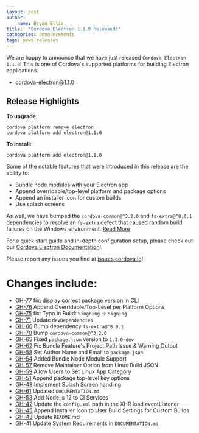 ```yaml
---
layout: post
author:
    name: Bryan Ellis
title:  "Cordova Electron 1.1.0 Released!"
categories: announcements
tags: news releases
---
```


We are happy to announce that we have just released `Cordova Electron 1.1.0`!  This is one of Cordova's supported platforms for building Electron applications.

* [cordova-electron@1.1.0](https://www.npmjs.com/package/cordova-electron)

## Release Highlights

**To upgrade:**

```
cordova platform remove electron
cordova platform add electron@1.1.0
```

**To install:**

```
cordova platform add electron@1.1.0
```

Some of the notable features that were introduced in this release are the ability to:
* Bundle node modules with your Electron app
* Append overridable/top-level platform and package options
* Append an installer icon for custom builds
* Use splash screens

As well, we have bumped the `cordova-common@^3.2.0` and `fs-extra@^8.0.1` dependencies to resolve an `fs-extra` defect that caused random build failures on the Windows environment. [Read More](https://github.com/apache/cordova/issues/121)



For a quick start guide and in-depth configuration setup, please check out our [Cordova Electron Documentation](https://github.com/apache/cordova-electron/blob/rel/1.1.0/DOCUMENTATION.md)!

Please report any issues you find at [issues.cordova.io](http://issues.cordova.io/)!

<!--more-->
# Changes include:

* [GH-77](https://github.com/apache/cordova-electron/pull/77) fix: display correct package version in CLI
* [GH-76](https://github.com/apache/cordova-electron/pull/76) Append Overridable/Top-Level per Platform Options
* [GH-75](https://github.com/apache/cordova-electron/pull/75) fix: Typo in Build: `Singning` -> `Signing`
* [GH-71](https://github.com/apache/cordova-electron/pull/71) Update `devDependencies`
* [GH-66](https://github.com/apache/cordova-electron/pull/66) Bump dependency `fs-extra@^8.0.1`
* [GH-70](https://github.com/apache/cordova-electron/pull/70) Bump `cordova-common@^3.2.0`
* [GH-65](https://github.com/apache/cordova-electron/pull/65) Fixed `package.json` version to `1.1.0-dev`
* [GH-62](https://github.com/apache/cordova-electron/pull/62) Fix Bundle Feature's Project Path Issue & Warning Output
* [GH-58](https://github.com/apache/cordova-electron/pull/58) Set Author Name and Email to `package.json`
* [GH-54](https://github.com/apache/cordova-electron/pull/54) Added Bundle Node Module Support
* [GH-57](https://github.com/apache/cordova-electron/pull/57) Remove Maintainer Option from Linux Build JSON
* [GH-59](https://github.com/apache/cordova-electron/pull/59) Allow Users to Set Linux App Category
* [GH-51](https://github.com/apache/cordova-electron/pull/51) Append package top-level key options
* [GH-48](https://github.com/apache/cordova-electron/pull/48) Implement Splash Screen handling
* [GH-61](https://github.com/apache/cordova-electron/pull/61) Updated `DOCUMENTATION.md`
* [GH-53](https://github.com/apache/cordova-electron/pull/53) Add Node.js 12 to CI Services
* [GH-42](https://github.com/apache/cordova-electron/pull/42) Update the `config.xml` path in the XHR load eventListener
* [GH-45](https://github.com/apache/cordova-electron/pull/45) Append Installer Icon to User Build Settings for Custom Builds
* [GH-43](https://github.com/apache/cordova-electron/pull/43) Update `README`.md
* [GH-41](https://github.com/apache/cordova-electron/pull/41) Update System Requirements in `DOCUMENTATION.md`
